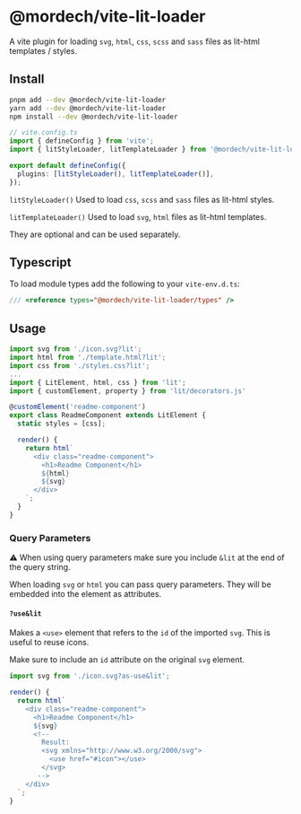 # @mordech/vite-lit-loader

A vite plugin for loading `svg`, `html`, `css`, `scss` and `sass` files as lit-html templates / styles.

## Install

```bash
pnpm add --dev @mordech/vite-lit-loader
yarn add --dev @mordech/vite-lit-loader
npm install --dev @mordech/vite-lit-loader
```

```ts
// vite.config.ts
import { defineConfig } from 'vite';
import { litStyleLoader, litTemplateLoader } from '@mordech/vite-lit-loader';

export default defineConfig({
  plugins: [litStyleLoader(), litTemplateLoader()],
});
```

`litStyleLoader()` Used to load `css`, `scss` and `sass` files as lit-html styles.

`litTemplateLoader()` Used to load `svg`, `html` files as lit-html templates.

They are optional and can be used separately.

## Typescript

To load module types add the following to your `vite-env.d.ts`:

```ts
/// <reference types="@mordech/vite-lit-loader/types" />
```

## Usage

```ts
import svg from './icon.svg?lit';
import html from './template.html?lit';
import css from './styles.css?lit';
...
import { LitElement, html, css } from 'lit';
import { customElement, property } from 'lit/decorators.js'

@customElement('readme-component')
export class ReadmeComponent extends LitElement {
  static styles = [css];

  render() {
    return html`
      <div class="readme-component">
        <h1>Readme Component</h1>
        ${html}
        ${svg}
      </div>
    `;
  }
}
```

### Query Parameters

⚠️ When using query parameters make sure you include `&lit` at the end of the query string.

When loading `svg` or `html` you can pass query parameters. They will be embedded into the element as attributes.

#### `?use&lit`

Makes a `<use>` element that refers to the `id` of the imported `svg`. This is useful to reuse icons.

Make sure to include an `id` attribute on the original `svg` element.

```ts
import svg from './icon.svg?as-use&lit';

render() {
  return html`
    <div class="readme-component">
      <h1>Readme Component</h1>
      ${svg}
      <!--
        Result:
        <svg xmlns="http://www.w3.org/2000/svg">
          <use href="#icon"></use>
        </svg>
       -->
    </div>
  `;
}
```
